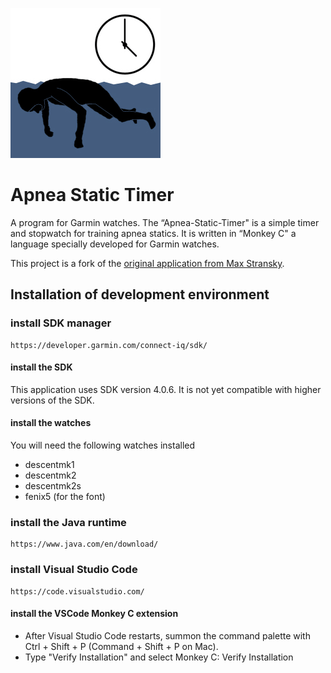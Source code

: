 ![](resources/drawables/Apnoe-Statik_240.png)

# Apnea Static Timer

A program for Garmin watches. The “Apnea-Static-Timer" is a simple timer and stopwatch for training apnea statics. It is written in “Monkey C" a language specially developed for Garmin watches.

This project is a fork of the [original application from Max Stransky](https://gitlab.com/ApnoeMax/apnoe-statik-timer).

## Installation of development environment

### install SDK manager

    https://developer.garmin.com/connect-iq/sdk/

#### install the SDK

This application uses SDK version 4.0.6. It is not yet compatible with higher versions of the SDK.

#### install the watches

You will need the following watches installed

- descentmk1
- descentmk2
- descentmk2s
- fenix5 (for the font)

### install the Java runtime

    https://www.java.com/en/download/

### install Visual Studio Code

    https://code.visualstudio.com/

#### install the VSCode Monkey C extension

- After Visual Studio Code restarts, summon the command palette with Ctrl + Shift + P (Command + Shift + P on Mac).
- Type "Verify Installation" and select Monkey C: Verify Installation
